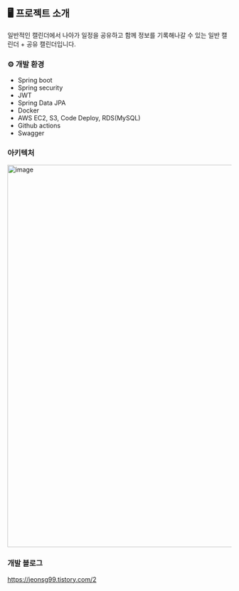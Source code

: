 ## 🖥️ 프로젝트 소개
일반적인 캘린더에서 나아가 일정을 공유하고 함께 정보를 기록해나갈 수 있는 일반 캘린더 + 공유 캘린더입니다.
<br>

### ⚙️ 개발 환경
- Spring boot
- Spring security
- JWT
- Spring Data JPA
- Docker
- AWS EC2, S3, Code Deploy, RDS(MySQL)
- Github actions
- Swagger

### 아키텍처
<img width="859" alt="image" src="https://github.com/JeonSungGwon/Capstone/assets/129651243/25a0c297-7b3e-4af3-a8ff-6efa32e9d01f">


### 개발 블로그
<https://jeonsg99.tistory.com/2>
